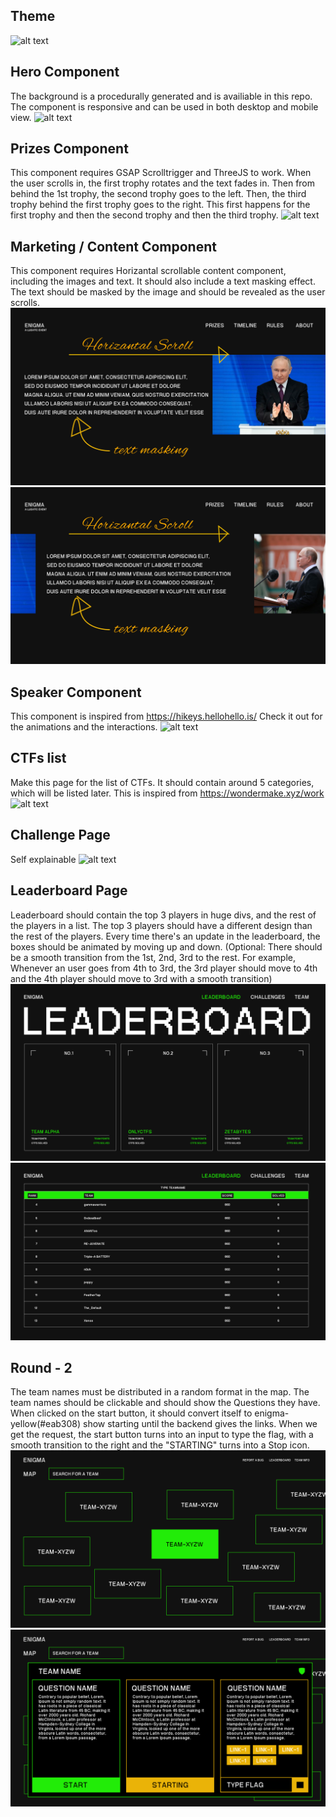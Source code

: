 ## Theme
![alt text](manifesto.png)

## Hero Component
The background is a procedurally generated and is availiable in this repo. The component is responsive and can be used in both desktop and mobile view.
![alt text](hero-desktop.png)

## Prizes Component
This component requires GSAP Scrolltrigger and ThreeJS to work. When the user scrolls in, the first trophy rotates and the text fades in. Then from behind the 1st trophy, the second trophy goes to the left. Then, the third trophy behind the first trophy goes to the right. This first happens for the first trophy and then the second trophy and then the third trophy.
![alt text](prizes.png)

## Marketing / Content Component
This component requires Horizantal scrollable content component, including the images and text. It should also include a text masking effect. The text should be masked by the image and should be revealed as the user scrolls.
![alt text](<content 1.png>)
![alt text](<content 2.png>)

## Speaker Component
This component is inspired from https://hikeys.hellohello.is/
Check it out for the animations and the interactions.
![alt text](speaker.png)

## CTFs list
Make this page for the list of CTFs. It should contain around 5 categories, which will be listed later.
This is inspired from https://wondermake.xyz/work
![alt text](ctfs-list.png)

## Challenge Page
Self explainable
![alt text](<Challenge Page.png>)

## Leaderboard Page
Leaderboard should contain the top 3 players in huge divs, and the rest of the players in a list. The top 3 players should have a different design than the rest of the players. Every time there's an update in the leaderboard, the boxes should be animated by moving up and down. (Optional: There should be a smooth transition from the 1st, 2nd, 3rd to the rest. For example, Whenever an user goes from 4th to 3rd, the 3rd player should move to 4th and the 4th player should move to 3rd with a smooth transition)
![alt text](<Leaderboard 1.png>)
![alt text](<Leaderboard 2.png>)

## Round - 2
The team names must be distributed in a random format in the map. The team names should be clickable and should show the Questions they have. When clicked on the start button, it should convert itself to enigma-yellow(#eab308) show starting until the backend gives the links. When we get the request, the start button turns into an input to type the flag, with a smooth transition to the right and the "STARTING" turns into a Stop icon.
![alt text](Round-2-Map.png)
![alt text](Round-2-Team.png)